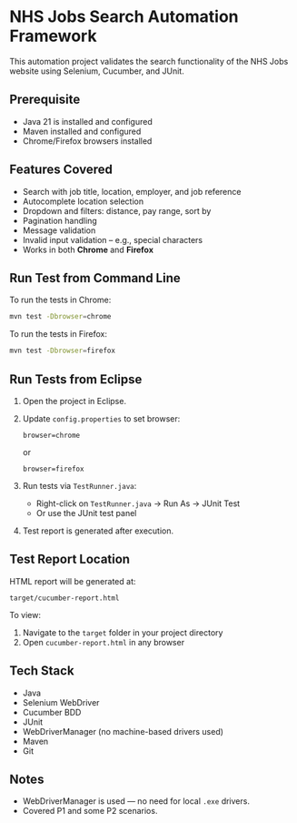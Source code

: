 # NHS Jobs Search Automation Framework

This automation project validates the search functionality of the NHS Jobs website using Selenium, Cucumber, and JUnit.

## Prerequisite
- Java 21 is installed and configured
- Maven installed and configured
- Chrome/Firefox browsers installed

## Features Covered
- Search with job title, location, employer, and job reference
- Autocomplete location selection
- Dropdown and filters: distance, pay range, sort by
- Pagination handling
- Message validation
- Invalid input validation – e.g., special characters
- Works in both **Chrome** and **Firefox**

## Run Test from Command Line

To run the tests in Chrome:

```bash
mvn test -Dbrowser=chrome
```

To run the tests in Firefox:

```bash
mvn test -Dbrowser=firefox
```

## Run Tests from Eclipse

1. Open the project in Eclipse.
2. Update `config.properties` to set browser:

   ```
   browser=chrome
   ```
   or
   ```
   browser=firefox
   ```

3. Run tests via `TestRunner.java`:
   - Right-click on `TestRunner.java` → Run As → JUnit Test
   - Or use the JUnit test panel

4. Test report is generated after execution.

## Test Report Location

HTML report will be generated at:

```
target/cucumber-report.html
```

To view:
1. Navigate to the `target` folder in your project directory
2. Open `cucumber-report.html` in any browser

## Tech Stack
- Java
- Selenium WebDriver
- Cucumber BDD
- JUnit
- WebDriverManager (no machine-based drivers used)
- Maven
- Git

## Notes
- WebDriverManager is used — no need for local `.exe` drivers.
- Covered P1 and some P2 scenarios.